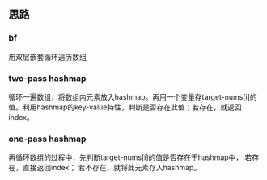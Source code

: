 ## 思路
 
### bf

用双层嵌套循环遍历数组

### two-pass hashmap

循环一遍数组，将数组内元素放入hashmap。再用一个变量存target-nums[i]的值。利用hashmap的key-value特性，判断是否存在此值；若存在，就返回index。

### one-pass hashmap

再循环数组的过程中，先判断target-nums[i]的值是否存在于hashmap中， 若存在，直接返回index； 若不存在，就将此元素存入hashmap。